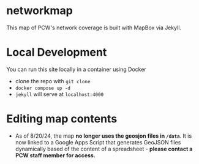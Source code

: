 # networkmap

This map of PCW's network coverage is built with MapBox via Jekyll.

# Local Development 
You can run this site locally in a container using Docker
* clone the repo with `git clone`
* `docker compose up -d`
* `jekyll` will serve at `localhost:4000`

# Editing map contents
* As of 8/20/24, the map **no longer uses the geosjon files in `/data`**. It is now linked to a Google Apps Script that generates GeoJSON files dynamically based of the content of a spreadsheet - **please contact a PCW staff member for access.**

